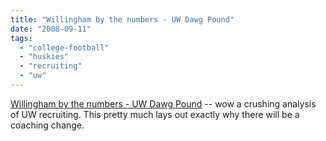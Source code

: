 ```yaml
---
title: "Willingham by the numbers - UW Dawg Pound"
date: "2008-09-11"
tags: 
  - "college-football"
  - "huskies"
  - "recruiting"
  - "uw"
---
```


[Willingham by the numbers - UW Dawg Pound](http://www.uwdawgpound.com/2008/9/11/612208/willingham-by-the-numbers) -- wow a crushing analysis of UW recruiting. This pretty much lays out exactly why there will be a coaching change.
